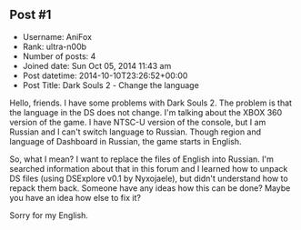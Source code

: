 ## Post #1
- Username: AniFox
- Rank: ultra-n00b
- Number of posts: 4
- Joined date: Sun Oct 05, 2014 11:43 am
- Post datetime: 2014-10-10T23:26:52+00:00
- Post Title: Dark Souls 2 - Сhange the language

Hello, friends. I have some problems with Dark Souls 2. The problem is that the language in the DS does not change. I'm talking about the XBOX 360 version of the game. I have NTSC-U version of the console, but I am Russian and I can't switch language to Russian. Though region and language of Dashboard in Russian, the game starts in English.

So, what I mean? I want to replace the files of English into Russian. I'm searched information about that in this forum and I learned how to unpack DS files (using DSExplore v0.1 by Nyxojaele), but didn't understand how to repack them back. Someone have any ideas how this can be done? Maybe you have an idea how else to fix it?

Sorry for my English.
